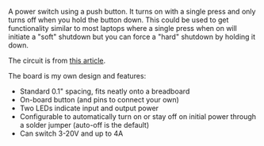 A power switch using a push button. It turns on with a single press and only turns off when you hold the button down. This could be used to get functionality similar to most laptops where a single press when on will initiate a "soft" shutdown but you can force a "hard" shutdown by holding it down.

The circuit is from [this article](http://www.mosaic-industries.com/embedded-systems/microcontroller-projects/electronic-circuits/push-button-switch-turn-on/latching-toggle-power-switch#press-on-hold-off-latching-circuits).

The board is my own design and features:

- Standard 0.1" spacing, fits neatly onto a breadboard
- On-board button (and pins to connect your own)
- Two LEDs indicate input and output power
- Configurable to automatically turn on or stay off on initial power through a solder jumper (auto-off is the default)
- Can switch 3-20V and up to 4A
